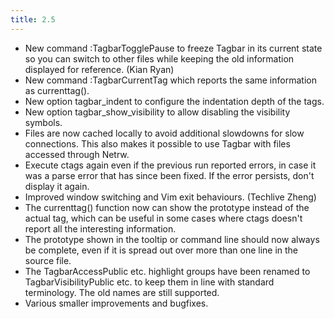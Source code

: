 ```yaml
---
title: 2.5
---
```


- New command :TagbarTogglePause to freeze Tagbar in its current state so you
  can switch to other files while keeping the old information displayed for
  reference. (Kian Ryan)
- New command :TagbarCurrentTag which reports the same information as
  currenttag().
- New option tagbar_indent to configure the indentation depth of the tags.
- New option tagbar_show_visibility to allow disabling the visibility symbols.
- Files are now cached locally to avoid additional slowdowns for slow
  connections. This also makes it possible to use Tagbar with files accessed
  through Netrw.
- Execute ctags again even if the previous run reported errors, in case it was
  a parse error that has since been fixed. If the error persists, don't
  display it again.
- Improved window switching and Vim exit behaviours. (Techlive Zheng)
- The currenttag() function now can show the prototype instead of the actual
  tag, which can be useful in some cases where ctags doesn't report all the
  interesting information.
- The prototype shown in the tooltip or command line should now always be
  complete, even if it is spread out over more than one line in the source
  file.
- The TagbarAccessPublic etc. highlight groups have been renamed to
  TagbarVisibilityPublic etc. to keep them in line with standard terminology.
  The old names are still supported.
- Various smaller improvements and bugfixes.
